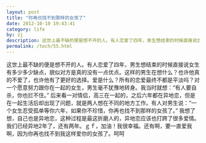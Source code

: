 ```yaml
---
layout: post
title: "你再也找不到那样的女孩了"
date: 2012-10-10 19:43:41
category: life
by: zj
description: 这世上最不缺的便是想不开的人。有人恋爱了四年，男生想结束的时候直接说女生有多少多少缺点，貌似对方是真的没有一点优点。这样的男生在想什么？也许他真的不爱了，也许他有了更好
permalink: /tech/55.html
---
```

这世上最不缺的便是想不开的人。有人恋爱了四年，男生想结束的时候直接说女生有多少多少缺点，貌似对方是真的没有一点优点。这样的男生在想什么？也许他真的不爱了，也许他有了更好的选择。爱是什么？所有的恋爱最终不都是平淡吗？对一个愿意努力跟你在一起的女生，男生毫不犹豫地转身。我当时就想：“有人要自杀，你也拦不住。” 后来看一对情侣，高三在一起的，之后六年都在异地恋，但是在一起生活后却出现了问题，就是两人想在不同的地方工作。有人对男生说：“一个女生忍受孤单等你六年，如果你不珍惜，你再也找不到那样的女孩了。” 我想了想，自己也是异地恋，这种过程是最这折磨人的，异地恋应该也打跨了很多爱情。我们已经异地2年了，还有两年。ｇｆ，加油！我很幸福。还有啊，要一直爱我啊，因为你再也找不到我这样爱你的女孩了。呵呵